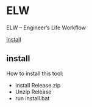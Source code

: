 # ELW

ELW – Engineer’s Life Workflow

[install](#install)

## install

How to install this tool:

- install Release.zip
- Unzip Release
- run install.bat

